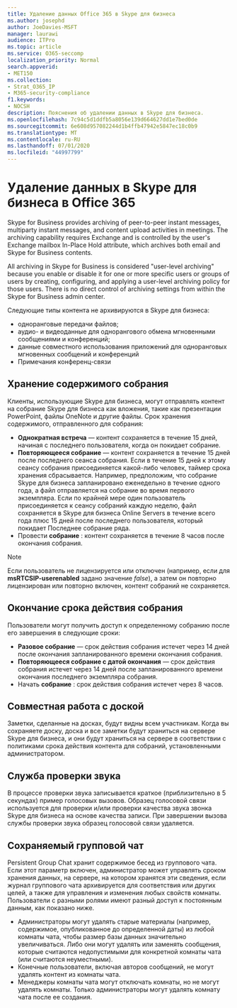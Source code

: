 ```yaml
---
title: Удаление данных Office 365 в Skype для бизнеса
ms.author: josephd
author: JoeDavies-MSFT
manager: laurawi
audience: ITPro
ms.topic: article
ms.service: O365-seccomp
localization_priority: Normal
search.appverid:
- MET150
ms.collection:
- Strat_O365_IP
- M365-security-compliance
f1.keywords:
- NOCSH
description: Пояснения об удалении данных в Skype для бизнеса.
ms.openlocfilehash: 7c94c5d1ddfb5a8056e139d664627dd1e7bed0de
ms.sourcegitcommit: 6e608d957082244d1b4ffb47942e5847ec18c0b9
ms.translationtype: MT
ms.contentlocale: ru-RU
ms.lasthandoff: 07/01/2020
ms.locfileid: "44997799"
---
```

# <a name="skype-for-business-data-deletion-in-office-365"></a>Удаление данных в Skype для бизнеса в Office 365

Skype for Business provides archiving of peer-to-peer instant messages, multiparty instant messages, and content upload activities in meetings. The archiving capability requires Exchange and is controlled by the user's Exchange mailbox In-Place Hold attribute, which archives both email and Skype for Business contents.

All archiving in Skype for Business is considered "user-level archiving" because you enable or disable it for one or more specific users or groups of users by creating, configuring, and applying a user-level archiving policy for those users. There is no direct control of archiving settings from within the Skype for Business admin center.

Следующие типы контента не архивируются в Skype для бизнеса:

- одноранговые передачи файлов;
- аудио- и видеоданные для однорангового обмена мгновенными сообщениями и конференций;
- данные совместного использования приложений для одноранговых мгновенных сообщений и конференций
- Примечания конференц-связи 

## <a name="meeting-content-retention"></a>Хранение содержимого собрания

Клиенты, использующие Skype для бизнеса, могут отправлять контент на собрание Skype для бизнеса как вложения, такие как презентации PowerPoint, файлы OneNote и другие файлы. Срок хранения содержимого, отправленного для собрания:

- **Однократная встреча** — контент сохраняется в течение 15 дней, начиная с последнего пользователя, когда он покидает собрание.
- **Повторяющееся собрание** — контент сохраняется в течение 15 дней после последнего сеанса собрания. Если в течение 15 дней к этому сеансу собрания присоединяется какой-либо человек, таймер срока хранения сбрасывается. Например, предположим, что собрание Skype для бизнеса запланировано еженедельно в течение одного года, а файл отправляется на собрание во время первого экземпляра. Если по крайней мере один пользователь присоединяется к сеансу собраний каждую неделю, файл сохраняется в Skype для бизнеса Online Servers в течение всего года плюс 15 дней после последнего пользователя, который покидает Последнее собрание ряда.
- Провести **собрание** : контент сохраняется в течение 8 часов после окончания собрания.

> [!NOTE]
> Если пользователь не лицензируется или отключен (например, если для **msRTCSIP-userenabled** задано значение *false*), а затем он повторно лицензирован или повторно включен, контент собраний не сохраняется.

## <a name="meeting-expiration"></a>Окончание срока действия собрания

Пользователи могут получить доступ к определенному собранию после его завершения в следующие сроки:

- **Разовое собрание** — срок действия собрания истечет через 14 дней после окончания запланированного времени окончания собрания.
- **Повторяющееся собрание с датой окончания** — срок действия собрания истечет через 14 дней после запланированного времени окончания последнего экземпляра собрания.
- Начать **собрание** : срок действия собрания истечет через 8 часов.

## <a name="whiteboard-collaboration"></a>Совместная работа с доской

Заметки, сделанные на досках, будут видны всем участникам. Когда вы сохраняете доску, доска и все заметки будут храниться на сервере Skype для бизнеса, и они будут храниться на сервере в соответствии с политиками срока действия контента для собраний, установленными администратором.

## <a name="audio-test-service"></a>Служба проверки звука

В процессе проверки звука записывается краткое (приблизительно в 5 секундах) пример голосовых вызовов. Образец голосовой связи используется для проверки и/или проверки качества звука звонка Skype для бизнеса на основе качества записи. При завершении вызова службы проверки звука образец голосовой связи удаляется.

## <a name="persistent-group-chat"></a>Сохраняемый групповой чат

Persistent Group Chat хранит содержимое бесед из группового чата. Если этот параметр включен, администратор может управлять сроком хранения данных, на сервере, на котором хранятся эти сведения, если журнал группового чата архивируется для соответствия или других целей, а также для управления и изменения любых свойств комнаты. Пользователи с разными ролями имеют разный доступ к постоянным данным, как показано ниже.

- Администраторы могут удалять старые материалы (например, содержимое, опубликованное до определенной даты) из любой комнаты чата, чтобы размер базы данных значительно увеличиваться. Либо они могут удалять или заменять сообщения, которые считаются недопустимыми для конкретной комнаты чата (или считаются неуместными).
- Конечные пользователи, включая авторов сообщений, не могут удалять контент из комнаты чата.
- Менеджеры комнаты чата могут отключать комнаты, но не могут удалять комнаты. Только администраторы могут удалять комнату чата после ее создания.